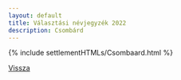 ```yaml
---
layout: default
title: Választási névjegyzék 2022
description: Csombárd
---
```


{% include settlementHTMLs/Csombaard.html %}

[Vissza](../)